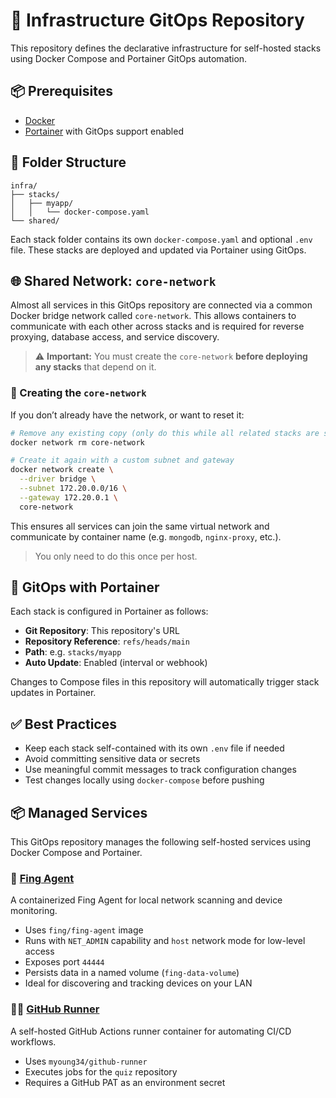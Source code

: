 # 🚀 Infrastructure GitOps Repository

This repository defines the declarative infrastructure for self-hosted stacks using Docker Compose and Portainer GitOps automation.

## 📦 Prerequisites

- [Docker](https://docs.docker.com/get-docker/)
- [Portainer](https://www.portainer.io/) with GitOps support enabled

## 📁 Folder Structure

```
infra/
├── stacks/
│   ├── myapp/
│   │   └── docker-compose.yaml
└── shared/
```

Each stack folder contains its own `docker-compose.yaml` and optional `.env` file. These stacks are deployed and updated via Portainer using GitOps.

## 🌐 Shared Network: `core-network`

Almost all services in this GitOps repository are connected via a common Docker bridge network called `core-network`. This allows containers to communicate with each other across stacks and is required for reverse proxying, database access, and service discovery.

> ⚠️ **Important:** You must create the `core-network` **before deploying any stacks** that depend on it.

### 🔧 Creating the `core-network`

If you don’t already have the network, or want to reset it:

```bash
# Remove any existing copy (only do this while all related stacks are stopped)
docker network rm core-network

# Create it again with a custom subnet and gateway
docker network create \
  --driver bridge \
  --subnet 172.20.0.0/16 \
  --gateway 172.20.0.1 \
  core-network
```

This ensures all services can join the same virtual network and communicate by container name (e.g. `mongodb`, `nginx-proxy`, etc.).

> You only need to do this once per host.

## 🚦 GitOps with Portainer

Each stack is configured in Portainer as follows:
- **Git Repository**: This repository's URL
- **Repository Reference**: `refs/heads/main`
- **Path**: e.g. `stacks/myapp`
- **Auto Update**: Enabled (interval or webhook)

Changes to Compose files in this repository will automatically trigger stack updates in Portainer.

## ✅ Best Practices

- Keep each stack self-contained with its own `.env` file if needed
- Avoid committing sensitive data or secrets
- Use meaningful commit messages to track configuration changes
- Test changes locally using `docker-compose` before pushing

## 📦 Managed Services

This GitOps repository manages the following self-hosted services using Docker Compose and Portainer.

### 📡 [Fing Agent](./stacks/fing)
A containerized Fing Agent for local network scanning and device monitoring.

- Uses `fing/fing-agent` image
- Runs with `NET_ADMIN` capability and `host` network mode for low-level access
- Exposes port `44444`
- Persists data in a named volume (`fing-data-volume`)
- Ideal for discovering and tracking devices on your LAN

### 🏃‍♂️ [GitHub Runner](./stacks/github-runner)
A self-hosted GitHub Actions runner container for automating CI/CD workflows.

- Uses `myoung34/github-runner`
- Executes jobs for the `quiz` repository
- Requires a GitHub PAT as an environment secret
